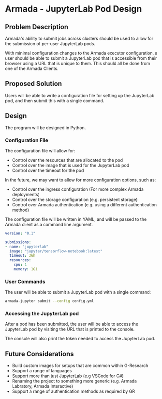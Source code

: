 # Armada - JupyterLab Pod Design

## Problem Description

Armada's ability to submit jobs across clusters should be used to allow for the submission of per-user JupyterLab pods.

With minimal configuration changes to the Armada executor configuration, a user should be able to submit a JupyterLab pod that is accessible from their browser using a URL that is unique to them. This should all be done from one of the Armada Clients.

## Proposed Solution

Users will be able to write a configuration file for setting up the JupyterLab pod, and then submit this with a single command.

## Design

The program will be designed in Python.

### Configuration File

The configuration file will allow for:

- Control over the resources that are allocated to the pod
- Control over the image that is used for the JupyterLab pod
- Control over the timeout for the pod

In the future, we may want to allow for more configuration options, such as:

- Control over the ingress configuration (For more complex Armada deployments)
- Control over the storage configuration (e.g. persistent storage)
- Control over Armada authentication (e.g. using a different authentication method)

The configuration file will be written in YAML, and will be passed to the Armada client as a command line argument.

```yml
version: "0.1"

submissions:
- name: "jupyterlab"
  image: "jupyter/tensorflow-notebook:latest"
  timeout: 36h
  resources:
    cpu: 1
    memory: 1Gi
```

### User Commands

The user will be able to submit a JupyterLab pod with a single command:

```bash
armada-jupyter submit --config config.yml
```

### Accessing the JupyterLab pod

After a pod has been submitted, the user will be able to access the JupyterLab pod by visiting the URL that is printed to the console.

The console will also print the token needed to access the JupyterLab pod.

## Future Considerations

- Build custom images for setups that are common within G-Research
- Support a range of languages
- Support more than just JupyterLab (e.g VSCode for C#)
- Renaming the project to something more generic (e.g. Armada Labratory, Armada Interactive)
- Support a range of authentication methods as required by GR